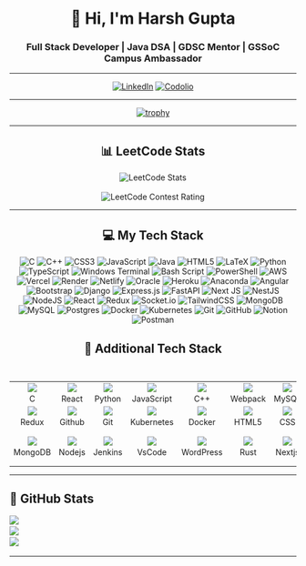 <div align="center">

# 👋 Hi, I'm Harsh Gupta

### Full Stack Developer | Java DSA | GDSC Mentor | GSSoC Campus Ambassador

---

[![LinkedIn](https://img.shields.io/badge/LinkedIn-Connect-blue?style=for-the-badge&logo=linkedin)](https://www.linkedin.com/in/harshguptaaa/)
[![Codolio](https://img.shields.io/badge/Codolio-Profile-blue?style=for-the-badge&logo=googlechrome)](https://codolio.com/profile/harshgupta)

---

[![trophy](https://github-profile-trophy.vercel.app/?username=HARSHGUPTA3009&theme=onedark)](https://github.com/ryo-ma/github-profile-trophy)

---

## 📊 LeetCode Stats

![LeetCode Stats](https://leetcard.jacoblin.cool/hedgehoggg?theme=dark)
<br><br>
![LeetCode Contest Rating](https://img.shields.io/badge/LeetCode%20Contest-1509-orange?style=for-the-badge&logo=leetcode&logoColor=white)

---

## 💻 My Tech Stack

![C](https://img.shields.io/badge/c-%2300599C.svg?style=flat&logo=c&logoColor=white) 
![C++](https://img.shields.io/badge/c++-%2300599C.svg?style=flat&logo=c%2B%2B&logoColor=white) 
![CSS3](https://img.shields.io/badge/css3-%231572B6.svg?style=flat&logo=css3&logoColor=white) 
![JavaScript](https://img.shields.io/badge/javascript-%23323330.svg?style=flat&logo=javascript&logoColor=%23F7DF1E) 
![Java](https://img.shields.io/badge/java-%23ED8B00.svg?style=flat&logo=openjdk&logoColor=white) 
![HTML5](https://img.shields.io/badge/html5-%23E34F26.svg?style=flat&logo=html5&logoColor=white) 
![LaTeX](https://img.shields.io/badge/latex-%23008080.svg?style=flat&logo=latex&logoColor=white) 
![Python](https://img.shields.io/badge/python-3670A0?style=flat&logo=python&logoColor=ffdd54) 
![TypeScript](https://img.shields.io/badge/typescript-%23007ACC.svg?style=flat&logo=typescript&logoColor=white) 
![Windows Terminal](https://img.shields.io/badge/Windows%20Terminal-%234D4D4D.svg?style=flat&logo=windows-terminal&logoColor=white) 
![Bash Script](https://img.shields.io/badge/bash_script-%23121011.svg?style=flat&logo=gnu-bash&logoColor=white) 
![PowerShell](https://img.shields.io/badge/PowerShell-%235391FE.svg?style=flat&logo=powershell&logoColor=white) 
![AWS](https://img.shields.io/badge/AWS-%23FF9900.svg?style=flat&logo=amazon-aws&logoColor=white) 
![Vercel](https://img.shields.io/badge/vercel-%23000000.svg?style=flat&logo=vercel&logoColor=white) 
![Render](https://img.shields.io/badge/Render-%46E3B7.svg?style=flat&logo=render&logoColor=white) 
![Netlify](https://img.shields.io/badge/netlify-%23000000.svg?style=flat&logo=netlify&logoColor=#00C7B7) 
![Oracle](https://img.shields.io/badge/Oracle-F80000?style=flat&logo=oracle&logoColor=white) 
![Heroku](https://img.shields.io/badge/heroku-%23430098.svg?style=flat&logo=heroku&logoColor=white) 
![Anaconda](https://img.shields.io/badge/Anaconda-%2344A833.svg?style=flat&logo=anaconda&logoColor=white) 
![Angular](https://img.shields.io/badge/angular-%23DD0031.svg?style=flat&logo=angular&logoColor=white) 
![Bootstrap](https://img.shields.io/badge/bootstrap-%238511FA.svg?style=flat&logo=bootstrap&logoColor=white) 
![Django](https://img.shields.io/badge/django-%23092E20.svg?style=flat&logo=django&logoColor=white) 
![Express.js](https://img.shields.io/badge/express.js-%23404d59.svg?style=flat&logo=express&logoColor=%2361DAFB) 
![FastAPI](https://img.shields.io/badge/FastAPI-005571?style=flat&logo=fastapi) 
![Next JS](https://img.shields.io/badge/Next-black?style=flat&logo=next.js&logoColor=white) 
![NestJS](https://img.shields.io/badge/nestjs-%23E0234E.svg?style=flat&logo=nestjs&logoColor=white) 
![NodeJS](https://img.shields.io/badge/node.js-6DA55F?style=flat&logo=node.js&logoColor=white) 
![React](https://img.shields.io/badge/react-%2320232a.svg?style=flat&logo=react&logoColor=%2361DAFB) 
![Redux](https://img.shields.io/badge/redux-%23593d88.svg?style=flat&logo=redux&logoColor=white) 
![Socket.io](https://img.shields.io/badge/Socket.io-black?style=flat&logo=socket.io&badgeColor=010101) 
![TailwindCSS](https://img.shields.io/badge/tailwindcss-%2338B2AC.svg?style=flat&logo=tailwind-css&logoColor=white) 
![MongoDB](https://img.shields.io/badge/MongoDB-%234ea94b.svg?style=flat&logo=mongodb&logoColor=white) 
![MySQL](https://img.shields.io/badge/mysql-4479A1.svg?style=flat&logo=mysql&logoColor=white) 
![Postgres](https://img.shields.io/badge/postgres-%23316192.svg?style=flat&logo=postgresql&logoColor=white) 
![Docker](https://img.shields.io/badge/docker-%230db7ed.svg?style=flat&logo=docker&logoColor=white) 
![Kubernetes](https://img.shields.io/badge/kubernetes-%23326ce5.svg?style=flat&logo=kubernetes&logoColor=white) 
![Git](https://img.shields.io/badge/git-%23F05033.svg?style=flat&logo=git&logoColor=white) 
![GitHub](https://img.shields.io/badge/github-%23121011.svg?style=flat&logo=github&logoColor=white) 
![Notion](https://img.shields.io/badge/Notion-%23000000.svg?style=flat&logo=notion&logoColor=white) 
![Postman](https://img.shields.io/badge/Postman-FF6C37?style=flat&logo=postman&logoColor=white)


## 🚀 Additional Tech Stack

<table>
<div style="display: flex; align-items: flex-start; align: center">
<table align="center">
  <tr>
     <td align="center" width="96"><img src="https://cdn.jsdelivr.net/gh/devicons/devicon/icons/c/c-original.svg" width="40" /><br>C</td>
    <td align="center" width="96"><img src="https://techstack-generator.vercel.app/react-icon.svg" width="40" /><br>React</td>
    <td align="center" width="96"><img src="https://techstack-generator.vercel.app/python-icon.svg" width="40" /><br>Python</td>
    <td align="center" width="96"><img src="https://techstack-generator.vercel.app/js-icon.svg" width="40" /><br>JavaScript</td>
    <td align="center" width="96"><img src="https://techstack-generator.vercel.app/cpp-icon.svg" width="40" /><br>C++</td>
    <td align="center" width="96"><img src="https://techstack-generator.vercel.app/webpack-icon.svg" width="40" /><br>Webpack</td>
    <td align="center" width="96"><img src="https://techstack-generator.vercel.app/mysql-icon.svg" width="40" /><br>MySQL</td>
    <td align="center" width="96"><img src="https://techstack-generator.vercel.app/ts-icon.svg" width="40" /><br>TypeScript</td>
    <td align="center" width="96"><img src="https://techstack-generator.vercel.app/aws-icon.svg" width="40" /><br>AWS</td>
    <td align="center" width="96"><img src="https://techstack-generator.vercel.app/swift-icon.svg" width="40" /><br>Swift</td>
  </tr>
  <tr>
    <td align="center" width="96"><img src="https://techstack-generator.vercel.app/redux-icon.svg" width="40" /><br>Redux</td>
    <td align="center" width="96"><img src="https://techstack-generator.vercel.app/github-icon.svg" width="40" /><br>Github</td>
    <td align="center" width="96"><img src="https://user-images.githubusercontent.com/25181517/192108372-f71d70ac-7ae6-4c0d-8395-51d8870c2ef0.png" width="40" /><br>Git</td>
    <td align="center" width="96"><img src="https://techstack-generator.vercel.app/kubernetes-icon.svg" width="40" /><br>Kubernetes</td>
    <td align="center" width="96"><img src="https://techstack-generator.vercel.app/docker-icon.svg" width="40" /><br>Docker</td>
    <td align="center" width="96"><img src="https://skillicons.dev/icons?i=html" width="40" /><br>HTML5</td>
    <td align="center" width="96"><img src="https://skillicons.dev/icons?i=css" width="40" /><br>CSS</td>
    <td align="center" width="96"><img src="https://skillicons.dev/icons?i=bootstrap" width="40" /><br>Bootstrap</td>
    <td align="center" width="96"><img src="https://skillicons.dev/icons?i=jquery" width="40" /><br>jQuery</td>
  </tr>
 <tr>
    <td align="center" width="96"><img src="https://skillicons.dev/icons?i=mongodb" width="40" /><br>MongoDB</td>
    <td align="center" width="96"><img src="https://skillicons.dev/icons?i=nodejs" width="40" /><br>Nodejs</td>
    <td align="center" width="96"><img src="https://skillicons.dev/icons?i=jenkins" width="40" /><br>Jenkins</td>
    <td align="center" width="96"><img src="https://skillicons.dev/icons?i=vscode" width="40" /><br>VsCode</td>
    <td align="center" width="96"><img src="https://skillicons.dev/icons?i=wordpress" width="40" /><br>WordPress</td>
    <td align="center" width="96"><img src="https://skillicons.dev/icons?i=rust" width="40" /><br>Rust</td>
    <td align="center" width="96"><img src="https://skillicons.dev/icons?i=nextjs" width="40" /><br>Nextjs</td>
    <td align="center" width="96"><img src="https://raw.githubusercontent.com/devicons/devicon/master/icons/java/java-original.svg" width="40" /><br>Java</td>
    <td align="center" width="96"><img src="https://skillicons.dev/icons?i=postgres" width="40" /><br>PostgreSQL</td>
 </tr>
</table>
</div>
</table>

---

## 🐙 GitHub Stats

![](https://github-readme-stats.vercel.app/api?username=HARSHGUPTA3009&theme=merko&hide_border=false&include_all_commits=true&count_private=true)<br/>
![](https://nirzak-streak-stats.vercel.app/?user=HARSHGUPTA3009&theme=merko&hide_border=false)<br/>
![](https://github-readme-stats.vercel.app/api/top-langs/?username=HARSHGUPTA3009&theme=merko&hide_border=false&include_all_commits=true&count_private=true&layout=compact)

---

</div>
